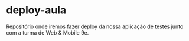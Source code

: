 # deploy-aula
Repositório onde iremos fazer deploy da nossa aplicação de testes junto com a turma de Web &amp; Mobile 9e.
